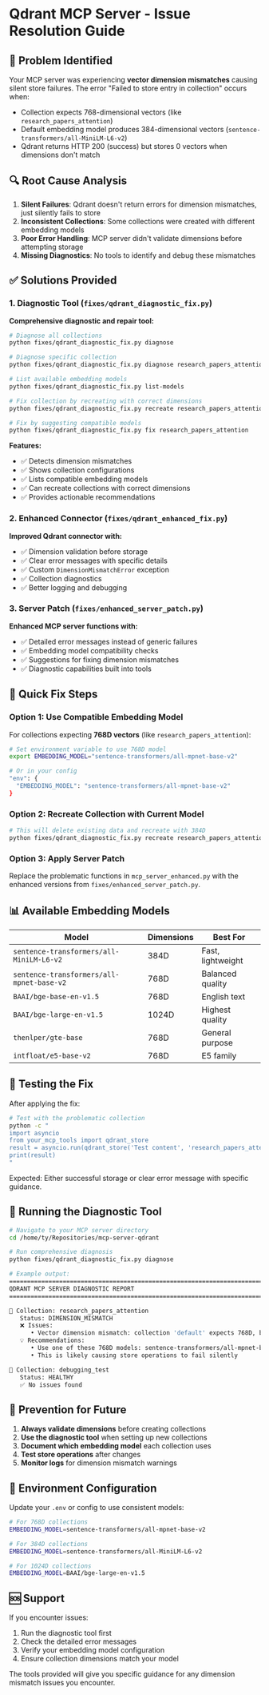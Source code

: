 # Qdrant MCP Server - Issue Resolution Guide

## 🚨 Problem Identified

Your MCP server was experiencing **vector dimension mismatches** causing silent store failures. The error "Failed to store entry in collection" occurs when:

- Collection expects 768-dimensional vectors (like `research_papers_attention`)
- Default embedding model produces 384-dimensional vectors (`sentence-transformers/all-MiniLM-L6-v2`)
- Qdrant returns HTTP 200 (success) but stores 0 vectors when dimensions don't match

## 🔍 Root Cause Analysis

1. **Silent Failures**: Qdrant doesn't return errors for dimension mismatches, just silently fails to store
2. **Inconsistent Collections**: Some collections were created with different embedding models
3. **Poor Error Handling**: MCP server didn't validate dimensions before attempting storage
4. **Missing Diagnostics**: No tools to identify and debug these mismatches

## ✅ Solutions Provided

### 1. Diagnostic Tool (`fixes/qdrant_diagnostic_fix.py`)

**Comprehensive diagnostic and repair tool:**

```bash
# Diagnose all collections
python fixes/qdrant_diagnostic_fix.py diagnose

# Diagnose specific collection
python fixes/qdrant_diagnostic_fix.py diagnose research_papers_attention

# List available embedding models
python fixes/qdrant_diagnostic_fix.py list-models

# Fix collection by recreating with correct dimensions
python fixes/qdrant_diagnostic_fix.py recreate research_papers_attention

# Fix by suggesting compatible models
python fixes/qdrant_diagnostic_fix.py fix research_papers_attention
```

**Features:**
- ✅ Detects dimension mismatches
- ✅ Shows collection configurations  
- ✅ Lists compatible embedding models
- ✅ Can recreate collections with correct dimensions
- ✅ Provides actionable recommendations

### 2. Enhanced Connector (`fixes/qdrant_enhanced_fix.py`)

**Improved Qdrant connector with:**
- ✅ Dimension validation before storage
- ✅ Clear error messages with specific details
- ✅ Custom `DimensionMismatchError` exception
- ✅ Collection diagnostics
- ✅ Better logging and debugging

### 3. Server Patch (`fixes/enhanced_server_patch.py`)

**Enhanced MCP server functions with:**
- ✅ Detailed error messages instead of generic failures
- ✅ Embedding model compatibility checks
- ✅ Suggestions for fixing dimension mismatches
- ✅ Diagnostic capabilities built into tools

## 🔧 Quick Fix Steps

### Option 1: Use Compatible Embedding Model

For collections expecting **768D vectors** (like `research_papers_attention`):

```bash
# Set environment variable to use 768D model
export EMBEDDING_MODEL="sentence-transformers/all-mpnet-base-v2"

# Or in your config
"env": {
  "EMBEDDING_MODEL": "sentence-transformers/all-mpnet-base-v2"
}
```

### Option 2: Recreate Collection with Current Model

```bash
# This will delete existing data and recreate with 384D
python fixes/qdrant_diagnostic_fix.py recreate research_papers_attention
```

### Option 3: Apply Server Patch

Replace the problematic functions in `mcp_server_enhanced.py` with the enhanced versions from `fixes/enhanced_server_patch.py`.

## 📊 Available Embedding Models

| Model | Dimensions | Best For |
|-------|------------|----------|
| `sentence-transformers/all-MiniLM-L6-v2` | 384D | Fast, lightweight |
| `sentence-transformers/all-mpnet-base-v2` | 768D | Balanced quality |
| `BAAI/bge-base-en-v1.5` | 768D | English text |
| `BAAI/bge-large-en-v1.5` | 1024D | Highest quality |
| `thenlper/gte-base` | 768D | General purpose |
| `intfloat/e5-base-v2` | 768D | E5 family |

## 🐛 Testing the Fix

After applying the fix:

```bash
# Test with the problematic collection
python -c "
import asyncio
from your_mcp_tools import qdrant_store
result = asyncio.run(qdrant_store('Test content', 'research_papers_attention'))
print(result)
"
```

Expected: Either successful storage or clear error message with specific guidance.

## 🚀 Running the Diagnostic Tool

```bash
# Navigate to your MCP server directory
cd /home/ty/Repositories/mcp-server-qdrant

# Run comprehensive diagnosis
python fixes/qdrant_diagnostic_fix.py diagnose

# Example output:
================================================================================
QDRANT MCP SERVER DIAGNOSTIC REPORT
================================================================================

📁 Collection: research_papers_attention
   Status: DIMENSION_MISMATCH
   ❌ Issues:
      • Vector dimension mismatch: collection 'default' expects 768D, but embedding provider produces 384D
   💡 Recommendations:
      • Use one of these 768D models: sentence-transformers/all-mpnet-base-v2, BAAI/bge-base-en-v1.5
      • This is likely causing store operations to fail silently

📁 Collection: debugging_test
   Status: HEALTHY
   ✅ No issues found
```

## 📝 Prevention for Future

1. **Always validate dimensions** before creating collections
2. **Use the diagnostic tool** when setting up new collections
3. **Document which embedding model** each collection uses
4. **Test store operations** after changes
5. **Monitor logs** for dimension mismatch warnings

## 🔄 Environment Configuration

Update your `.env` or config to use consistent models:

```bash
# For 768D collections
EMBEDDING_MODEL=sentence-transformers/all-mpnet-base-v2

# For 384D collections  
EMBEDDING_MODEL=sentence-transformers/all-MiniLM-L6-v2

# For 1024D collections
EMBEDDING_MODEL=BAAI/bge-large-en-v1.5
```

## 🆘 Support

If you encounter issues:

1. Run the diagnostic tool first
2. Check the detailed error messages
3. Verify your embedding model configuration
4. Ensure collection dimensions match your model

The tools provided will give you specific guidance for any dimension mismatch issues you encounter.
